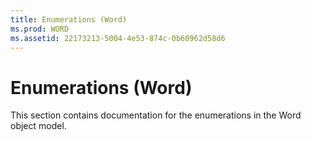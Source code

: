 ```yaml
---
title: Enumerations (Word)
ms.prod: WORD
ms.assetid: 22173213-5004-4e53-874c-0b60962d58d6
---
```



# Enumerations (Word)
This section contains documentation for the enumerations in the Word object model.

